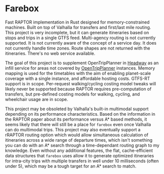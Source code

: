 # Farebox

Fast RAPTOR implementation in Rust designed for memory-constrained machines.
Built on top of Valhalla for transfers and first/last mile routing.
This project is very incomplete, but it can generate itineraries based on stops and trips in a single GTFS feed.
Multi-agency routing is not currently supported.
It is not currently aware of the concept of a service day.
It does not currently handle time zones.
Route shapes are not returned with the itineraries.
There's no web service available.

The goal of this project is to supplement OpenTripPlanner in [Headway](https://github.com/headwaymaps/headway) as an infill service for areas not covered by [OpenTripPlanner](https://www.opentripplanner.org/) instances.
Memory mapping is used for the timetables with the aim of enabling planet-scale coverage with a single instance, and affordable hosting costs.
GTFS-RT support is in scope.
Per-request walking/cycling costing model tweaks will likely never be supported because RAPTOR requires pre-computation of transfers, but pre-defined costing models for walking, cycling, and wheelchair usage are in scope.

This project may be obsoleted by Valhalla's built-in multimodal support depending on its performance characteristics.
Based on the information in the RAPTOR paper about its performance versus A* based methods, it seems likely that there will still be a place for `farebox` even once Valhalla can do multimodal trips.
This project may also eventually support a rRAPTOR routing option which would allow simultaneous calculation of itineraries across a wide range of departure times, which isn't something you can do with an A* search through a time-dependant routing graph to my knowledge.
Even without any additional features, the flat, cache-efficient data structures that `farebox` uses allow it to generate optimized itineraries for intra-city trips with multiple transfers in well under 10 milliseconds (often under 5), which may be a tough target for an A* search to match.
